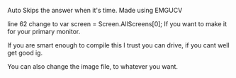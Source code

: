 Auto Skips the answer when it's time.
Made using EMGUCV


line 62 change to
    var screen = Screen.AllScreens[0]; 
If you want to make it for your primary monitor.

If you are smart enough to compile this I trust you can drive, if you cant well get good ig.

You can also change the image file, to whatever you want.

